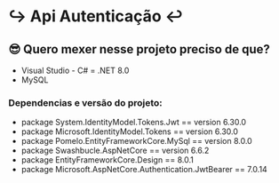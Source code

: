 [csharp-image]:https://img.shields.io/badge/charp-^2022-blue

[postgresql-image]:https://img.shields.io/badge/mysql

# ↪︎ Api Autenticação ↩︎

## 😎 Quero mexer nesse projeto preciso de que?
- Visual Studio - C# = .NET 8.0
- MySQL

### Dependencias e versão do projeto: 
- package System.IdentityModel.Tokens.Jwt == version 6.30.0
- package Microsoft.IdentityModel.Tokens == version 6.30.0
- package Pomelo.EntityFrameworkCore.MySql == version 8.0.0
- package Swashbucle.AspNetCore == version 6.6.2
- package EntityFrameworkCore.Design == 8.0.1
- package Microsoft.AspNetCore.Authentication.JwtBearer == 7.0.14

